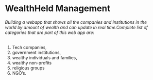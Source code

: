 # WealthHeld Management

###### Building a webapp that shows all the companies and institutions in the world by amount of wealth and can update in real time.Complete list of categories that are part of this web app are:
  1. Tech companies, 
  2. government institutions, 
  3. wealthy individuals and families, 
  4. wealthy non-profits 
  5. religious groups 
  6. NGO’s.
